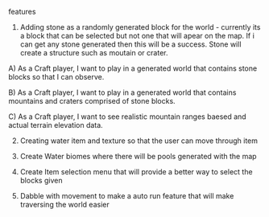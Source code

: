 features

1. Adding stone as a randomly generated block for the world - currently its a block that can be selected but not one that will apear on the map. If i can get any stone generated then this will be a success. Stone will create a structure such as moutain or crater.

  A) As a Craft player, I want to play in a generated world that contains stone blocks so that I can observe. 
  
  B) As a Craft player, I want to play in a generated world that contains mountains and craters comprised of stone blocks.
  
  C) As a Craft player, I want to see realistic mountain ranges baesed and actual terrain elevation data.

2. Creating water item and texture so that the user can move through item

3. Create Water biomes where there will be pools generated with the map

4. Create Item selection menu that will provide a better way to select the blocks given

5. Dabble with movement to make a auto run feature that will make traversing the world easier
